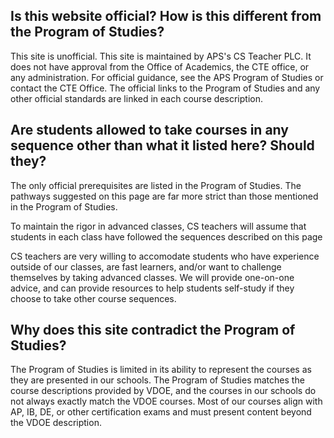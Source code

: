 
## Is this website official? How is this different from the Program of Studies?

This site is unofficial. This site is maintained by APS's CS Teacher PLC. It does not have approval from the Office of Academics, the CTE office, or any administration. For official guidance, see the APS Program of Studies or contact the CTE Office. The official links to the Program of Studies and any other official standards are linked in each course description.

## Are students allowed to take courses in any sequence other than what it listed here? Should they?

The only official prerequisites are listed in the Program of Studies. The pathways suggested on this page are far more strict than those mentioned in the Program of Studies. 

To maintain the rigor in advanced classes, CS teachers will assume that students in each class have followed the sequences described on this page

CS teachers are very willing to accomodate students who have experience outside of our classes, are fast learners, and/or want to challenge themselves by taking advanced classes. We will provide one-on-one advice, and can provide resources to help students self-study if they choose to take other course sequences.

## Why does this site contradict the Program of Studies?

The Program of Studies is limited in its ability to represent the courses as they are presented in our schools. The Program of Studies matches the course descriptions provided by VDOE, and the courses in our schools do not always exactly match the VDOE courses. Most of our courses align with AP, IB, DE, or other certification exams and must present content beyond the VDOE description.
